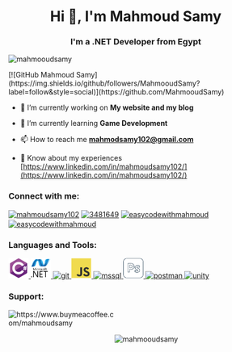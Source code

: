 <h1 align="center">Hi 👋, I'm Mahmoud Samy</h1>
<h3 align="center">I'm a .NET Developer from Egypt</h3>

<p align="left"> <img src="https://komarev.com/ghpvc/?username=mahmooudsamy&label=Profile%20views&color=0e75b6&style=flat" alt="mahmooudsamy" /> </p>
[![GitHub Mahmoud Samy](https://img.shields.io/github/followers/MahmooudSamy?label=follow&style=social)](https://github.com/MahmooudSamy)

- 🔭 I’m currently working on **My website and my blog**

- 🌱 I’m currently learning **Game Development**

- 📫 How to reach me **mahmodsamy102@gmail.com**

- 📄 Know about my experiences [https://www.linkedin.com/in/mahmoudsamy102/](https://www.linkedin.com/in/mahmoudsamy102/)

<h3 align="left">Connect with me:</h3>
<p align="left">
<a href="https://linkedin.com/in/mahmoudsamy102" target="blank"><img align="center" src="https://raw.githubusercontent.com/rahuldkjain/github-profile-readme-generator/master/src/images/icons/Social/linked-in-alt.svg" alt="mahmoudsamy102" height="30" width="40" /></a>
<a href="https://stackoverflow.com/users/3481649" target="blank"><img align="center" src="https://raw.githubusercontent.com/rahuldkjain/github-profile-readme-generator/master/src/images/icons/Social/stack-overflow.svg" alt="3481649" height="30" width="40" /></a>
<a href="https://fb.com/easycodewithmahmoud" target="blank"><img align="center" src="https://raw.githubusercontent.com/rahuldkjain/github-profile-readme-generator/master/src/images/icons/Social/facebook.svg" alt="easycodewithmahmoud" height="30" width="40" /></a>
<a href="https://www.youtube.com/c/easycodewithmahmoud" target="blank"><img align="center" src="https://raw.githubusercontent.com/rahuldkjain/github-profile-readme-generator/master/src/images/icons/Social/youtube.svg" alt="easycodewithmahmoud" height="30" width="40" /></a>
</p>

<h3 align="left">Languages and Tools:</h3>
<p align="left"> <a href="https://www.w3schools.com/cs/" target="_blank" rel="noreferrer"> <img src="https://raw.githubusercontent.com/devicons/devicon/master/icons/csharp/csharp-original.svg" alt="csharp" width="40" height="40"/> </a> <a href="https://dotnet.microsoft.com/" target="_blank" rel="noreferrer"> <img src="https://raw.githubusercontent.com/devicons/devicon/master/icons/dot-net/dot-net-original-wordmark.svg" alt="dotnet" width="40" height="40"/> </a> <a href="https://git-scm.com/" target="_blank" rel="noreferrer"> <img src="https://www.vectorlogo.zone/logos/git-scm/git-scm-icon.svg" alt="git" width="40" height="40"/> </a> <a href="https://developer.mozilla.org/en-US/docs/Web/JavaScript" target="_blank" rel="noreferrer"> <img src="https://raw.githubusercontent.com/devicons/devicon/master/icons/javascript/javascript-original.svg" alt="javascript" width="40" height="40"/> </a> <a href="https://www.microsoft.com/en-us/sql-server" target="_blank" rel="noreferrer"> <img src="https://www.svgrepo.com/show/303229/microsoft-sql-server-logo.svg" alt="mssql" width="40" height="40"/> </a> <a href="https://www.photoshop.com/en" target="_blank" rel="noreferrer"> <img src="https://raw.githubusercontent.com/devicons/devicon/master/icons/photoshop/photoshop-line.svg" alt="photoshop" width="40" height="40"/> </a> <a href="https://postman.com" target="_blank" rel="noreferrer"> <img src="https://www.vectorlogo.zone/logos/getpostman/getpostman-icon.svg" alt="postman" width="40" height="40"/> </a> <a href="https://unity.com/" target="_blank" rel="noreferrer"> <img src="https://www.vectorlogo.zone/logos/unity3d/unity3d-icon.svg" alt="unity" width="40" height="40"/> </a> </p>

<h3 align="left">Support:</h3>
<p><a href="https://www.buymeacoffee.com/https://www.buymeacoffee.com/mahmoudsamy"> <img align="left" src="https://cdn.buymeacoffee.com/buttons/v2/default-yellow.png" height="50" width="210" alt="https://www.buymeacoffee.com/mahmoudsamy" /></a></p><br><br>

<p><img align="center" src="https://github-readme-stats.vercel.app/api/top-langs?username=mahmooudsamy&show_icons=true&locale=en&layout=compact" alt="mahmooudsamy" /></p>
